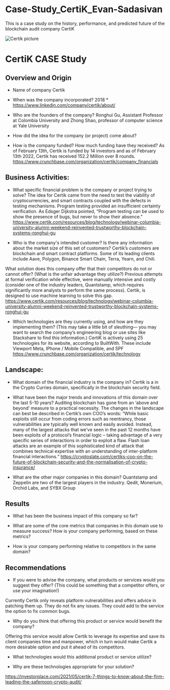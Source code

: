 # Case-Study_CertiK_Evan-Sadasivan
This is a case study on the history, performance, and predicted future of the blockchain audit company CertiK

![Certik picture](https://www.altcoinbuzz.io/wp-content/uploads/2021/12/Certik.jpg)

# CertiK CASE Study

## Overview and Origin

* Name of company
Certik

* When was the company incorporated?
2018 * https://www.linkedin.com/company/certik/about/

* Who are the founders of the company?
Ronghui Gu, Assistant Professor at Colombia University and Zhong Shao, professor of computer science at Yale University

* How did the idea for the company (or project) come about?

* How is the company funded? How much funding have they received?
As of February 13th, Certik is funded by 14 investors and as of February 13th 2022, Certik has received 152.2 Million over 8 rounds. https://www.crunchbase.com/organization/certik/company_financials	


## Business Activities:

* What specific financial problem is the company or project trying to solve?
The idea for Certik came from the need to test the viability of cryptocurrencies, and smart contracts coupled with the defects in testing mechanisms. Program testing provided an insufficient certainty verification. As Edsger Dijkstra pointed, “Program testing can be used to show the presence of bugs, but never to show their absence.” https://www.certik.com/resources/blog/technology/webinar-columbia-university-alumni-weekend-reinvented-trustworthy-blockchain-systems-ronghui-gu


* Who is the company's intended customer?  Is there any information about the market size of this set of customers?
Certik’s customers are blockchain and smart contract platforms. Some of its leading clients include Aave, Polygon, Binance Smart Chain, Terra, Yearn, and Chili. 

What solution does this company offer that their competitors do not or cannot offer? (What is the unfair advantage they utilize?)
Previous attempts at formal verification while effective, were manually intensive and costly (consider one of the industry leaders, Quantstamp, which requires significantly more analysts to perform the same process). Certik, is designed to use machine learning to solve this gap.
https://www.certik.com/resources/blog/technology/webinar-columbia-university-alumni-weekend-reinvented-trustworthy-blockchain-systems-ronghui-gu


* Which technologies are they currently using, and how are they implementing them? (This may take a little bit of sleuthing–– you may want to search the company’s engineering blog or use sites like Stackshare to find this information.)
CertiK is actively using 25 technologies for its website, according to BuiltWith. These include Viewport Meta, IPhone / Mobile Compatible, and SPF
https://www.crunchbase.com/organization/certik/technology



## Landscape:

* What domain of the financial industry is the company in?
Certik is a in the Crypto Curries domain, specifically in the blockchain security field.

* What have been the major trends and innovations of this domain over the last 5-10 years?
Auditing blockchain has gone from an ‘above and beyond’ measure to a practical necessity. The changes in the landscape can best be described in Certik’s own COO’s words: “While basic exploits still occur from coding errors such as reentrancy, those vulnerabilities are typically well known and easily avoided. Instead, many of the largest attacks that we’ve seen in the past 12 months have been exploits of a protocol’s financial logic – taking advantage of a very specific series of interactions in order to exploit a flaw. Flash loan attacks are an example of this sophisticated kind of attack that combines technical expertise with an understanding of inter-platform financial interactions.“
https://cryptoslate.com/certiks-coo-on-the-future-of-blockchain-security-and-the-normalisation-of-crypto-insurance/

* What are the other major companies in this domain?
Quantstamp and Zeppelin are two of the largest players in the industry. Qedit, Monerium, Orchid Labs, and SYBX Group 


## Results

* What has been the business impact of this company so far?


* What are some of the core metrics that companies in this domain use to measure success? How is your company performing, based on these metrics?



* How is your company performing relative to competitors in the same domain?


## Recommendations

* If you were to advise the company, what products or services would you suggest they offer? (This could be something that a competitor offers, or use your imagination!) 

Currently Certik only reveals platform vulnerabilities and offers advice in patching them up. They do not fix any issues. They could add to the service the option to fix common bugs.

* Why do you think that offering this product or service would benefit the company?

Offering this service would allow Certik to leverage its expertise and save its client companies time and manpower, which in turn would make Certik a more desirable option and put it ahead of its competitors.


* What technologies would this additional product or service utilize?


* Why are these technologies appropriate for your solution?


https://investorplace.com/2021/05/certik-7-things-to-know-about-the-firm-leading-the-safemoon-crypto-audit/
